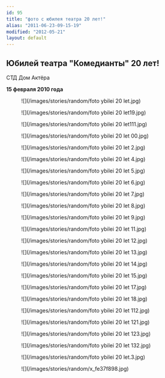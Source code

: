 ```yaml
---
id: 95
title: "фото с юбилея театра 20 лет!"
alias: "2011-06-23-09-15-19"
modified: "2012-05-21"
layout: default
---
```


## Юбилей театра "Комедианты" 20 лет!

СТД Дом Актёра

**15 февраля 2010 года**

<figure>
![](/images/stories/random/foto ybilei 20 let.jpg)
</figure>

<figure>
![](/images/stories/random/foto ybilei 20 let19.jpg)
</figure>

<figure>
![](/images/stories/random/foto ybilei 20 let111.jpg)
</figure>

<figure>
![](/images/stories/random/foto ybilei 20 let 00.jpg)
</figure>

<figure>
![](/images/stories/random/foto ybilei 20 let 2.jpg)
</figure>

<figure>
![](/images/stories/random/foto ybilei 20 let 4.jpg)
</figure>

<figure>
![](/images/stories/random/foto ybilei 20 let 5.jpg)
</figure>

<figure>
![](/images/stories/random/foto ybilei 20 let 6.jpg)
</figure>

<figure>
![](/images/stories/random/foto ybilei 20 let 7.jpg)
</figure>

<figure>
![](/images/stories/random/foto ybilei 20 let 8.jpg)
</figure>

<figure>
![](/images/stories/random/foto ybilei 20 let 9.jpg)
</figure>

<figure>
![](/images/stories/random/foto ybilei 20 let 11.jpg)
</figure>

<figure>
![](/images/stories/random/foto ybilei 20 let 12.jpg)
</figure>

<figure>
![](/images/stories/random/foto ybilei 20 let 13.jpg)
</figure>

<figure>
![](/images/stories/random/foto ybilei 20 let 14.jpg)
</figure>

<figure>
![](/images/stories/random/foto ybilei 20 let 15.jpg)
</figure>

<figure>
![](/images/stories/random/foto ybilei 20 let 17.jpg)
</figure>

<figure>
![](/images/stories/random/foto ybilei 20 let 18.jpg)
</figure>

<figure>
![](/images/stories/random/foto ybilei 20 let 112.jpg)
</figure>

<figure>
![](/images/stories/random/foto ybilei 20 let 121.jpg)
</figure>

<figure>
![](/images/stories/random/foto ybilei 20 let 123.jpg)
</figure>

<figure>
![](/images/stories/random/foto ybilei 20 let 132.jpg)
</figure>

<figure>
![](/images/stories/random/foto ybilei 20 let.3.jpg)
</figure>

<figure>
![](/images/stories/random/x_fe37f898.jpg)
</figure>

